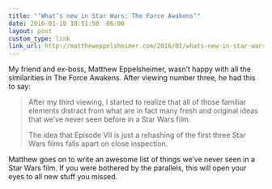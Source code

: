 ```yaml
---
title: "‘What’s new in Star Wars: The Force Awakens’"
date: 2016-01-10 18:51:50 -06:00
layout: post
custom_type: link
link_url: http://mattheweppelsheimer.com/2016/01/whats-new-in-star-wars-the-force-awakens/
---
```


My friend and ex-boss, Matthew Eppelsheimer, wasn’t happy with all the similarities in The Force Awakens. After viewing number three, he had this to say:

> After my third viewing, I started to realize that all of those familiar elements distract from what are in fact many fresh and original ideas that we’ve never seen before in a Star Wars film.
> 
> The idea that Episode VII is just a rehashing of the first three Star Wars films falls apart on close inspection.

Matthew goes on to write an awesome list of things we’ve never seen in a Star Wars film. If you were bothered by the parallels, this will open your eyes to all new stuff you missed.
